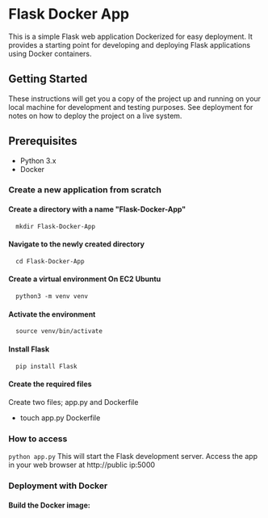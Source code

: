 # Flask Docker App
This is a simple Flask web application Dockerized for easy deployment. It provides a starting point for developing and deploying Flask applications using Docker containers.
## Getting Started
These instructions will get you a copy of the project up and running on your local machine for development and testing purposes. See deployment for notes on how to deploy the project on a live system.
## Prerequisites
 + Python 3.x
 + Docker

### Create a new application from scratch
#### Create a directory with a name "Flask-Docker-App"
      mkdir Flask-Docker-App
      
#### Navigate to the newly created directory
      cd Flask-Docker-App
#### Create a virtual environment On EC2 Ubuntu
      python3 -m venv venv
#### Activate the environment
      source venv/bin/activate
#### Install Flask
      pip install Flask
#### Create the required files
Create two files; app.py and Dockerfile
 - touch app.py Dockerfile
### How to access
``` python app.py ```
This will start the Flask development server.
Access the app in your web browser at http://public ip:5000
### Deployment with Docker
#### Build the Docker image:

